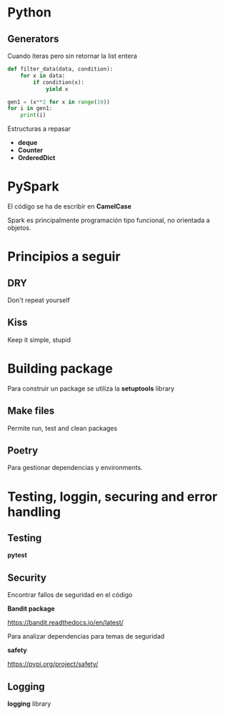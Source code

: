 
# Python

## Generators

Cuando iteras pero sin retornar la list entera

```python
def filter_data(data, condition):
    for x in data:
        if condition(x):
            yield x
```

```python
gen1 = (x**2 for x in range(10))
for i in gen1:
    print(i)
```

Estructuras a repasar

- **deque**
- **Counter**
- **OrderedDict**

# PySpark

El código se ha de escribir en **CamelCase**

Spark es principalmente programación tipo funcional, no orientada a objetos.

# Principios a seguir

## DRY

Don't repeat yourself

## Kiss

Keep it simple, stupid


# Building package

Para construir un package se utiliza la **setuptools** library


## Make files

Permite run, test and clean packages

## Poetry

Para gestionar dependencias y environments.



# Testing, loggin, securing and error handling

## Testing

**pytest**

## Security

Encontrar fallos de seguridad en el código

**Bandit package**

https://bandit.readthedocs.io/en/latest/

Para analizar dependencias para temas de seguridad

**safety** 

https://pypi.org/project/safety/


## Logging

**logging** library
